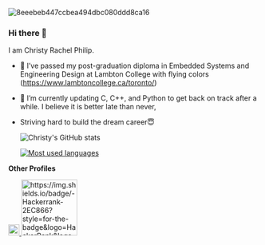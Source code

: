
</a>![8eeebeb447ccbea494dbc080ddd8ca16](https://user-images.githubusercontent.com/40349694/123352365-20795800-d52d-11eb-94e2-ef1fa9f98c01.png)

### Hi there 👋

I am Christy Rachel Philip. 
- 🔭 I’ve passed my post-graduation diploma in Embedded Systems and Engineering Design at Lambton College with flying colors (https://www.lambtoncollege.ca/toronto/)
- 🌱 I’m currently updating C, C++, and Python to get back on track after a while. I believe it is better late than never,
- Striving hard to build the dream career😇 

  ![Christy's GitHub stats](https://github-readme-stats.vercel.app/api?username=ChristyRachel&theme=highcontrast&show_icons=true&count_private=true)
  
  [![Most used languages](https://github-readme-stats.vercel.app/api/top-langs/?username=ChristyRachel)](https://github.com/ChristyRachel/github-readme-stats)
  
**Other Profiles**

<a href="https://www.linkedin.com/in/christy-rachel-philip-479587160/">
  <img align="t" alt="LinkedIn" width="22px" src="[image](https://github.com/ChristyRachel/ChristyRachel/assets/40349694/4de1cfd4-1cf5-48e4-87d2-e6a32fd8893e)
" />
</a>



</a>
<a href="https://www.hackerrank.com/christyrachel393">
   <img align="t" alt="https://img.shields.io/badge/-Hackerrank-2EC866?style=for-the-badge&logo=HackerRank&logoColor=white
" width="112px" src="https://img.shields.io/badge/-Hackerrank-2EC866?style=for-the-badge&logo=HackerRank&logoColor=white" />
</a>
  


